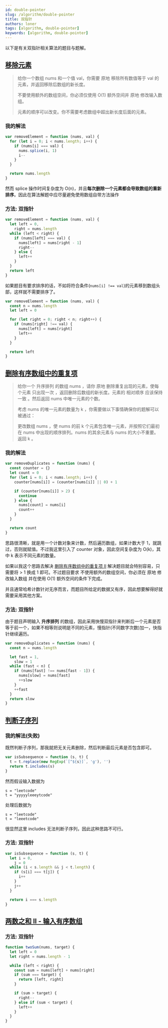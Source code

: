```yaml
---
id: double-pointer
slug: /algorithm/double-pointer
title: 双指针
authors: loner
tags: [algorithm, double-pointer]
keywords: [algorithm, double-pointer]
---
```


以下是有关双指针相关算法的题目与题解。

## [移除元素](https://leetcode.cn/problems/remove-element)

> 给你一个数组 nums 和一个值 val，你需要 原地 移除所有数值等于 val 的元素，并返回移除后数组的新长度。
>
> 不要使用额外的数组空间，你必须仅使用 O(1) 额外空间并 原地 修改输入数组。
>
> 元素的顺序可以改变。你不需要考虑数组中超出新长度后面的元素。

### 我的解法

```js
var removeElement = function (nums, val) {
  for (let i = 0; i < nums.length; i++) {
    if (nums[i] === val) {
      nums.splice(i, 1)
      i--
    }
  }

  return nums.length
}
```

然而 splice 操作时间复杂度为 O(n)，并且**每次删除一个元素都会导致数组的重新排序**。因此在算法解题中应尽量避免使用数组自带方法操作

### 方法: 双指针

```js
var removeElement = function (nums, val) {
  let left = 0,
    right = nums.length
  while (left < right) {
    if (nums[left] === val) {
      nums[left] = nums[right - 1]
      right--
    } else {
      left++
    }
  }
  return left
}
```

如果题目有要求排序的话，不如将符合条件(`nums[i] !== val`)的元素移到数组头部，这样就不需要排序了。

```js
var removeElement = function (nums, val) {
  const n = nums.length
  let left = 0

  for (let right = 0; right < n; right++) {
    if (nums[right] !== val) {
      nums[left] = nums[right]
      left++
    }
  }

  return left
}
```

## [删除有序数组中的重复项](https://leetcode.cn/problems/remove-duplicates-from-sorted-array)

> 给你一个 升序排列 的数组 nums ，请你 原地 删除重复出现的元素，使每个元素 只出现一次 ，返回删除后数组的新长度。元素的 相对顺序 应该保持 一致 。然后返回 nums 中唯一元素的个数。
>
> 考虑 nums 的唯一元素的数量为 k ，你需要做以下事情确保你的题解可以被通过：
>
> 更改数组 nums ，使 nums 的前 k 个元素包含唯一元素，并按照它们最初在 nums 中出现的顺序排列。nums 的其余元素与 nums 的大小不重要。返回 k 。

### 我的解法

```js
var removeDuplicates = function (nums) {
  const counter = {}
  let count = 0
  for (let i = 0; i < nums.length; i++) {
    counter[nums[i]] = (counter[nums[i]] || 0) + 1

    if (counter[nums[i]] > 2) {
      continue
    } else {
      nums[count] = nums[i]
      count++
    }
  }

  return count
}
```

思路很清晰，就是用一个计数对象来计数，然后遍历数组，如果计数大于 1，就跳过，否则就赋值。不过我这里引入了 counter 对象，因此空间复杂度为 O(k)，其中 k 表示不同元素的数量。

如果以我这个思路去解决 [删除有序数组中的重复项 II](https://leetcode.cn/problems/remove-duplicates-from-sorted-array-ii) 解决题目就会特别容易，只需要将 > 1 换成 1 即可。不过题目要求 不使用额外的数组空间，你必须在 原地 修改输入数组 并在使用 O(1) 额外空间的条件下完成。

并且通常哈希计数针对无序而言，而题目所给定的数据又有序，因此想要解得好就需要采用其他方案。

### 方法: 双指针

由于题目声明输入 **升序排列** 的数组，因此采用快慢双指针来判断后一个元素是否等于前一个，如果不相等则说明是不同的元素，慢指针(不同数字次数)加一，快指针继续遍历。

```js
var removeDuplicates = function (nums) {
  const n = nums.length

  let fast = 1,
    slow = 1
  while (fast < n) {
    if (nums[fast] !== nums[fast - 1]) {
      nums[slow] = nums[fast]
      ++slow
    }
    ++fast
  }
  return slow
}
```

## [判断子序列](https://leetcode.cn/problems/is-subsequence)

### 我的解法(失败)

既然判断子序列，那我就把无关元素删除，然后判断最后元素是否包含即可。

```js
var isSubsequence = function (s, t) {
  t = t.replace(new RegExp(`[^${s}]`, 'g'), '')
  return t.includes(s)
}
```

然而假设输入数据为

```
s = "leetcode"
t = "yyyyyleeeytcode"
```

处理后数据为

```
s = "leetcode"
t = "leeetcode"
```

很显然这里 includes 无法判断子序列，因此这种思路不可行。

### 方法: 双指针

```js
var isSubsequence = function (s, t) {
  let i = 0,
    j = 0
  while (i < s.length && j < t.length) {
    if (s[i] === t[j]) {
      i++
    }
    j++
  }

  return i === s.length
}
```

## [两数之和 II - 输入有序数组](https://leetcode.cn/problems/two-sum-ii-input-array-is-sorted)

### 方法: 双指针

```js
function twoSum(nums, target) {
  let left = 0
  let right = nums.length - 1

  while (left < right) {
    const sum = nums[left] + nums[right]
    if (sum === target) {
      return [left, right]
    }

    if (sum > target) {
      right--
    } else if (sum < target) {
      left++
    }
  }
}
```

